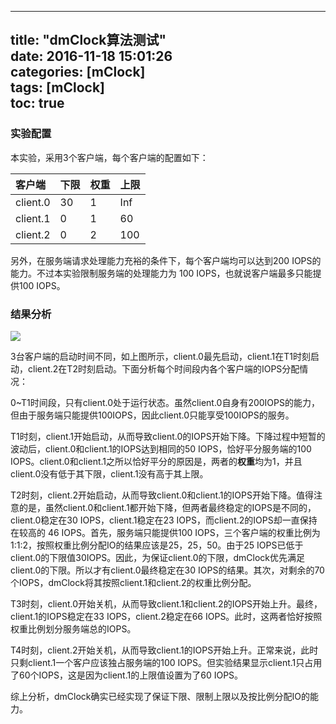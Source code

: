 
---                                                                                                                                      
title: "dmClock算法测试"                                                                   
date: 2016-11-18 15:01:26                                                                           
categories: [mClock]                                                                                
tags: [mClock]                                                                                      
toc: true                                                                                           
---  

### 实验配置

本实验，采用3个客户端，每个客户端的配置如下：

| 客户端 | 下限 | 权重 | 上限 |
|:--|:--|:--|:--|
| client.0 | 30 | 1 | Inf |
| client.1 |  0 | 1 | 60  |
| client.2 |  0 | 2 | 100 |

另外，在服务端请求处理能力充裕的条件下，每个客户端均可以达到200 IOPS的能力。不过本实验限制服务端的处理能力为 100 IOPS，也就说客户端最多只能提供100 IOPS。

### 结果分析

![](DMClock_test.png)

3台客户端的启动时间不同，如上图所示，client.0最先启动，client.1在T1时刻启动，client.2在T2时刻启动。下面分析每个时间段内各个客户端的IOPS分配情况：

0~T1时间段，只有client.0处于运行状态。虽然client.0自身有200IOPS的能力，但由于服务端只能提供100IOPS，因此client.0只能享受100IOPS的服务。

T1时刻，client.1开始启动，从而导致client.0的IOPS开始下降。下降过程中短暂的波动后，client.0和client.1的IOPS达到相同的50 IOPS，恰好平分服务端的100 IOPS。client.0和client.1之所以恰好平分的原因是，两者的**权重**均为1，并且client.0没有低于其下限，client.1没有高于其上限。

T2时刻，client.2开始启动，从而导致client.0和client.1的IOPS开始下降。值得注意的是，虽然client.0和client.1都开始下降，但两者最终稳定的IOPS是不同的，client.0稳定在30 IOPS，client.1稳定在23 IOPS，而client.2的IOPS却一直保持在较高的 46 IOPS。首先，服务端只能提供100 IOPS，三个客户端的权重比例为1:1:2，按照权重比例分配IO的结果应该是25，25，50。由于25 IOPS已低于client.0的下限值30IOPS。因此，为保证client.0的下限，dmClock优先满足client.0的下限。所以才有client.0最终稳定在30 IOPS的结果。其次，对剩余的70个IOPS，dmClock将其按照client.1和client.2的权重比例分配。

T3时刻，client.0开始关机，从而导致client.1和client.2的IOPS开始上升。最终，client.1的IOPS稳定在33 IOPS，client.2稳定在66 IOPS。此时，这两者恰好按照权重比例划分服务端总的IOPS。

T4时刻，client.2开始关机，从而导致client.1的IOPS开始上升。正常来说，此时只剩client.1一个客户应该独占服务端的100 IOPS。但实验结果显示client.1只占用了60个IOPS，这是因为client.1的上限值设置为了60 IOPS。

综上分析，dmClock确实已经实现了保证下限、限制上限以及按比例分配IO的能力。
